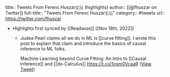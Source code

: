 title:: Tweets From Ferenc Huszár🇪🇺 (highlights)
author:: [[@fhuszar on Twitter]]
full-title:: "Tweets From Ferenc Huszár🇪🇺"
category:: #tweets
url:: https://twitter.com/fhuszar

- Highlights first synced by [[Readwise]] [[Nov 18th, 2022]]
	- Judea Pearl claims all we do in ML is [[curve fitting]]. I wrote this post to explain that claim and introduce the basics of causal inference to ML folks.
	  
	  Machine Learning beyond Curve Fitting: An Intro to [[Causal Inference]] and [[do-Calculus]]
	  https://t.co/1osm0VcaaR ([View Tweet](https://twitter.com/search?q=Judea%20Pearl%20claims%20all%20we%20do%20in%20ML%20is%20curve%20fitting.%20I%20wrote%20this%20post%20to%20explain%20that%20claim%20and%20introduce%20the%20basics%20of%20causal%20inference%20to%20ML%20folks.%20%20Machine%20Learning%20beyond%20Curve%20Fitting%3A%20An%20Intro%20to%20Causal%20Inference%20and%20do-Calculus%20http%20%28from%3A%40fhuszar%29))